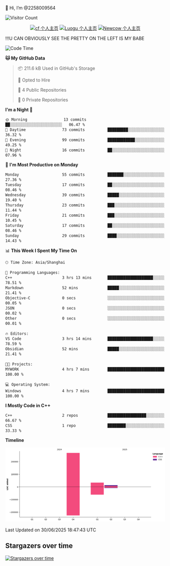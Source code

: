  👋 Hi, I’m @2258009564

![Visitor Count](https://profile-counter.glitch.me/{2258009564}/count.svg)

<!---
2258009564/2258009564 is a ✨ special ✨ repository because its `README.md` (this file) appears on your GitHub profile.
You can click the Preview link to take a look at your changes.
--->

<div align="center">

[![cf 个人主页](https://img.shields.io/badge/codeforces-alisa22580-yellow)](https://codeforces.com/profile/alisa22580)
[![Luogu 个人主页](https://img.shields.io/badge/Luogu-alisa_kujou-blue)](https://www.luogu.com.cn/user/1440708)
[![Newcow 个人主页](https://img.shields.io/badge/nowcoder-lzy-blue)](https://ac.nowcoder.com/acm/contest/profile/51334038)

</div>

!!!U CAN OBVIOUSLY SEE THE PRETTY ON THE LEFT IS MY BABE



<!--START_SECTION:waka-->
![Code Time](http://img.shields.io/badge/Code%20Time-307%20hrs-blue)

**🐱 My GitHub Data** 

> 📦 211.6 kB Used in GitHub's Storage 
 > 
> 💼 Opted to Hire
 > 
> 📜 4 Public Repositories 
 > 
> 🔑 0 Private Repositories 
 > 
**I'm a Night 🦉** 

```text
🌞 Morning                13 commits          ██░░░░░░░░░░░░░░░░░░░░░░░   06.47 % 
🌆 Daytime                73 commits          █████████░░░░░░░░░░░░░░░░   36.32 % 
🌃 Evening                99 commits          ████████████░░░░░░░░░░░░░   49.25 % 
🌙 Night                  16 commits          ██░░░░░░░░░░░░░░░░░░░░░░░   07.96 % 
```
📅 **I'm Most Productive on Monday** 

```text
Monday                   55 commits          ███████░░░░░░░░░░░░░░░░░░   27.36 % 
Tuesday                  17 commits          ██░░░░░░░░░░░░░░░░░░░░░░░   08.46 % 
Wednesday                39 commits          █████░░░░░░░░░░░░░░░░░░░░   19.40 % 
Thursday                 23 commits          ███░░░░░░░░░░░░░░░░░░░░░░   11.44 % 
Friday                   21 commits          ███░░░░░░░░░░░░░░░░░░░░░░   10.45 % 
Saturday                 17 commits          ██░░░░░░░░░░░░░░░░░░░░░░░   08.46 % 
Sunday                   29 commits          ████░░░░░░░░░░░░░░░░░░░░░   14.43 % 
```


📊 **This Week I Spent My Time On** 

```text
🕑︎ Time Zone: Asia/Shanghai

💬 Programming Languages: 
C++                      3 hrs 13 mins       ████████████████████░░░░░   78.51 % 
Markdown                 52 mins             █████░░░░░░░░░░░░░░░░░░░░   21.41 % 
Objective-C              0 secs              ░░░░░░░░░░░░░░░░░░░░░░░░░   00.05 % 
JSON                     0 secs              ░░░░░░░░░░░░░░░░░░░░░░░░░   00.02 % 
Other                    0 secs              ░░░░░░░░░░░░░░░░░░░░░░░░░   00.01 % 

🔥 Editors: 
VS Code                  3 hrs 14 mins       ████████████████████░░░░░   78.59 % 
Obsidian                 52 mins             █████░░░░░░░░░░░░░░░░░░░░   21.41 % 

🐱‍💻 Projects: 
MYWORK                   4 hrs 7 mins        █████████████████████████   100.00 % 

💻 Operating System: 
Windows                  4 hrs 7 mins        █████████████████████████   100.00 % 
```

**I Mostly Code in C++** 

```text
C++                      2 repos             █████████████████░░░░░░░░   66.67 % 
CSS                      1 repo              ████████░░░░░░░░░░░░░░░░░   33.33 % 
```



**Timeline**

![Lines of Code chart](https://raw.githubusercontent.com/2258009564/2258009564/main/assets/bar_graph.png)


 Last Updated on 30/06/2025 18:47:43 UTC
<!--END_SECTION:waka-->

## Stargazers over time
[![Stargazers over time](https://starchart.cc/2258009564/2258009564.svg?variant=adaptive)](https://starchart.cc/2258009564/2258009564)
